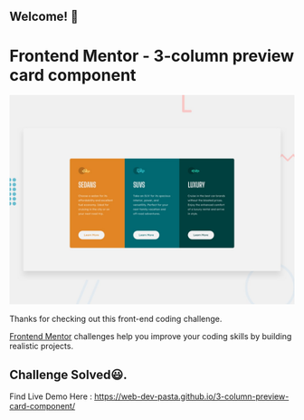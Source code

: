 ## Welcome! 👋

# Frontend Mentor - 3-column preview card component

![Design preview for the 3-column preview card component coding challenge](./design/desktop-preview.jpg)

Thanks for checking out this front-end coding challenge.

[Frontend Mentor](https://www.frontendmentor.io) challenges help you improve your coding skills by building realistic projects.

## Challenge Solved😃.

Find Live Demo Here : https://web-dev-pasta.github.io/3-column-preview-card-component/
